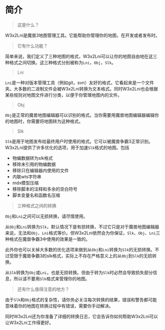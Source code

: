 # 简介

> 这是什么？

W3x2Lni是魔兽3地图管理工具。它能帮助你管理你的地图，在开发或者发布时。

> 它有什么功能？

简单来说，我们定义了三种地图的格式，W3x2Lni可以让你的地图自由地在这三种格式之间切换。这三种格式分别被称为`Lni`，`Obj`，`Slk`。

> Lni

`Lni`是一种对版本管理工具（例如git，svn）友好的格式，它看起来是一个文件夹。大多数的二进制文件会被W3x2Lni转换为文本格式。同时W3x2Lni也会根据某些规则对地图文件进行分类，以便于你管理地图内的文件。

> Obj

`Obj`是正常的魔兽地图编辑器可以识别的格式。当你需要用魔兽地图编辑器编辑你的地图时，你需要将地图转为这种格式。

> Slk

`Slk`是用于地图发布给最终用户时使用的格式。它可以被魔兽争霸3正常识别。W3x2Lni提供了许多优化的选项，用于加速`Slk`格式的地图。包括

* 物编数据转为slk格式
* 移除未引用的物编数据
* 移除只在编辑器内使用的文件
* 内联wts字符串
* mdx模型压缩
* 移除脚本的注释和多余的空白符号
* 脚本变量名和函数名压缩

> 三种格式之间的转换

`Obj`和`Lni`之间可以无损转换，请尽情使用。

从`Obj`和`Lni`转换为`Slk`，默认情况下是有损转换，不过它只是对于魔兽地图编辑器来说，无法和`Obj`、`Lni`格式等价。但W3x2Lni依然会为你保证，`Slk`、`Obj`、`Lni`三种格式在魔兽争霸3中使用的效果是一致的。

此外你也可以关掉大多数的优化选项来做到从`Obj`和`Lni`转换为`Slk`的无损转换。不过受限于魔兽争霸3的slk格式，实际上不存在严格意义上的从`Obj`到`Slk`的无损转换。

从`Slk`转换为`Obj`或`Lni`，也是无损转换。但由于转为`Slk`时必然会导致损失部分信息，所以请不要用`Slk`格式来管理你的地图。

> 还有什么值得注意的地方？

由于`Slk`和`Obj`格式的复杂性，请你务必关注每次转换的结果，错误和警告都可能意味着你的地图在转换过程中有错误，需要你手动解决。

同时W3x2Lni还为你准备了详细的转换日志，它会告诉你如何帮助W3x2Lni可以让W3x2Lni工作得更好。
